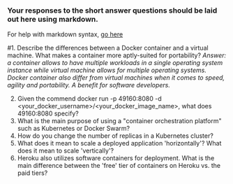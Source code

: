 ### Your responses to the short answer questions should be laid out here using markdown.

For help with markdown syntax, [go here](https://github.com/adam-p/markdown-here/wiki/Markdown-Cheatsheet)

#1.  Describe the differences between a Docker container and a virtual machine. What makes a container more aptly-suited for portability?
    *Answer: a container allows to have multiple workloads in a single operating system instance while virtual machine allows for multiple operating systems.  Docker container also differ from virtual machines when it comes to speed, agility and portability.  A benefit for software developers.*

2.  Given the commend docker run -p 49160:8080 -d <your_docker_username>/<your_docker_image_name>, what does 49160:8080 specify?
3.  What is the main purpose of using a "container orchestration platform" such as Kubernetes or Docker Swarm?
4.  How do you change the number of replicas in a Kubernetes cluster?
5.  What does it mean to scale a deployed application 'horizontally'? What does it mean to scale 'vertically'?
6.  Heroku also utilizes software containers for deployment. What is the main difference between the 'free' tier of containers on Heroku vs. the paid tiers?